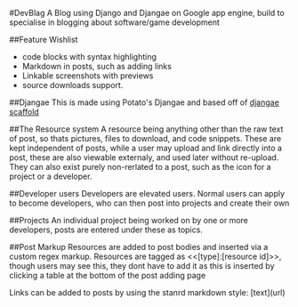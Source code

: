 #DevBlag
A Blog using Django and Djangae on Google app engine,
build to specialise in blogging about software/game development


##Feature Wishlist

* code blocks with syntax highlighting
* Markdown in posts, such as adding links
* Linkable screenshots with previews
* source downloads support.

##Djangae
This is made using Potato's Djangae and based off of [djangae scaffold](https://github.com/potatolondon/djangae-scaffold)


##The Resource system
A resource being anything other than the raw text of post, so thats pictures, files to download, and code snippets. These are kept independent of posts, while a user may upload and link directly into a post, these are also viewable externaly, and used later without re-upload. They can also exist purely non-rerlated to a post, such as the icon for a project or a developer.

##Developer users
Developers are elevated users.
Normal users can apply to become developers, who can then post into projects and create their own

##Projects
An individual project being worked on by one or more developers, posts are entered under these as topics.


##Post Markup
Resources are added to post bodies and inserted via a custom regex markup.
Resources are tagged as <<[type]:[resource id]>>, though users may see this, they dont have to add it as this is inserted by clicking a table at the bottom of the post adding page

Links can be added to posts by using the stanrd markdown style: \[text\]\(url\)
